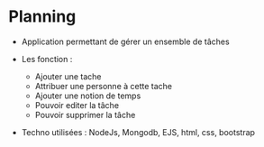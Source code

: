 # Planning
- Application permettant de gérer un ensemble de tâches

- Les fonction : 
    - Ajouter une tache
    - Attribuer une personne à cette tache
    - Ajouter une notion de temps 
    - Pouvoir editer la tâche
    - Pouvoir supprimer la tâche
    
- Techno utilisées : NodeJs, Mongodb, EJS, html, css, bootstrap

